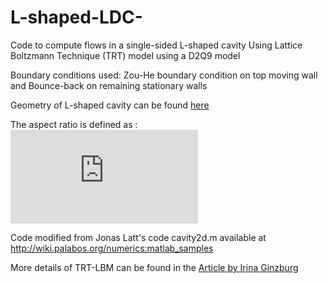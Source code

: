 # L-shaped-LDC-
Code to compute flows in a single-sided L-shaped cavity Using Lattice Boltzmann Technique (TRT) model
using a D2Q9 model

Boundary conditions used:
Zou-He boundary condition on top moving wall
and Bounce-back on remaining stationary walls

Geometry of L-shaped cavity can be found [here](L-shaped-LDC-/L-cavity_geo.pdf)

The aspect ratio is defined as : ![equation](http://www.sciweavers.org/tex2img.php?eq=AR%20%3D%20%5Cfrac%7BL%20-%20L_1%7D%7BL%7D&bc=White&fc=Black&im=jpg&fs=12&ff=arev&edit=0)

Code modified from Jonas Latt's code cavity2d.m
available at http://wiki.palabos.org/numerics:matlab_samples

More details of TRT-LBM can be found in the [Article by Irina Ginzburg](https://www.researchgate.net/profile/Irina_Ginzburg/publication/281975432_Two-relaxation-time_Lattice_Boltzmann_scheme_about_parametrization_velocity_pressure_and_mixed_boundary_conditions/links/5600745d08ae07629e52adc0/Two-relaxation-time-Lattice-Boltzmann-scheme-about-parametrization-velocity-pressure-and-mixed-boundary-conditions.pdf)
